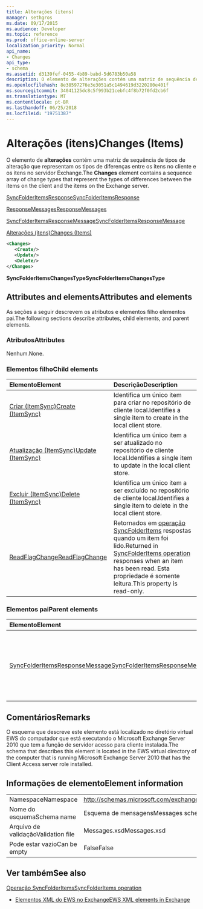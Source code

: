 ```yaml
---
title: Alterações (itens)
manager: sethgros
ms.date: 09/17/2015
ms.audience: Developer
ms.topic: reference
ms.prod: office-online-server
localization_priority: Normal
api_name:
- Changes
api_type:
- schema
ms.assetid: d3139fef-0455-4b89-babd-5d6783b50a58
description: O elemento de alterações contém uma matriz de sequência de tipos de alteração que representam os tipos de diferenças entre os itens no cliente e os itens no servidor Exchange.
ms.openlocfilehash: 8e38597276e3e3051a5c1494619d3220280e401f
ms.sourcegitcommit: 34041125dc8c5f993b21cebfc4f8b72f0fd2cb6f
ms.translationtype: MT
ms.contentlocale: pt-BR
ms.lasthandoff: 06/25/2018
ms.locfileid: "19751387"
---
```

# <a name="changes-items"></a><span data-ttu-id="79ab3-103">Alterações (itens)</span><span class="sxs-lookup"><span data-stu-id="79ab3-103">Changes (Items)</span></span>

<span data-ttu-id="79ab3-104">O elemento de **alterações** contém uma matriz de sequência de tipos de alteração que representam os tipos de diferenças entre os itens no cliente e os itens no servidor Exchange.</span><span class="sxs-lookup"><span data-stu-id="79ab3-104">The **Changes** element contains a sequence array of change types that represent the types of differences between the items on the client and the items on the Exchange server.</span></span> 
  
[<span data-ttu-id="79ab3-105">SyncFolderItemsResponse</span><span class="sxs-lookup"><span data-stu-id="79ab3-105">SyncFolderItemsResponse</span></span>](syncfolderitemsresponse.md)
  
[<span data-ttu-id="79ab3-106">ResponseMessages</span><span class="sxs-lookup"><span data-stu-id="79ab3-106">ResponseMessages</span></span>](responsemessages.md)
  
[<span data-ttu-id="79ab3-107">SyncFolderItemsResponseMessage</span><span class="sxs-lookup"><span data-stu-id="79ab3-107">SyncFolderItemsResponseMessage</span></span>](syncfolderitemsresponsemessage.md)
  
[<span data-ttu-id="79ab3-108">Alterações (itens)</span><span class="sxs-lookup"><span data-stu-id="79ab3-108">Changes (Items)</span></span>](changes-items.md)
  
```xml
<Changes>
   <Create/>
   <Update/>
   <Delete/>
</Changes>
```

 <span data-ttu-id="79ab3-109">**SyncFolderItemsChangesType**</span><span class="sxs-lookup"><span data-stu-id="79ab3-109">**SyncFolderItemsChangesType**</span></span>
## <a name="attributes-and-elements"></a><span data-ttu-id="79ab3-110">Attributes and elements</span><span class="sxs-lookup"><span data-stu-id="79ab3-110">Attributes and elements</span></span>

<span data-ttu-id="79ab3-111">As seções a seguir descrevem os atributos e elementos filho elementos pai.</span><span class="sxs-lookup"><span data-stu-id="79ab3-111">The following sections describe attributes, child elements, and parent elements.</span></span>
  
### <a name="attributes"></a><span data-ttu-id="79ab3-112">Atributos</span><span class="sxs-lookup"><span data-stu-id="79ab3-112">Attributes</span></span>

<span data-ttu-id="79ab3-113">Nenhum.</span><span class="sxs-lookup"><span data-stu-id="79ab3-113">None.</span></span>
  
### <a name="child-elements"></a><span data-ttu-id="79ab3-114">Elementos filho</span><span class="sxs-lookup"><span data-stu-id="79ab3-114">Child elements</span></span>

|<span data-ttu-id="79ab3-115">**Elemento**</span><span class="sxs-lookup"><span data-stu-id="79ab3-115">**Element**</span></span>|<span data-ttu-id="79ab3-116">**Descrição**</span><span class="sxs-lookup"><span data-stu-id="79ab3-116">**Description**</span></span>|
|:-----|:-----|
|[<span data-ttu-id="79ab3-117">Criar (ItemSync)</span><span class="sxs-lookup"><span data-stu-id="79ab3-117">Create (ItemSync)</span></span>](create-itemsync.md) <br/> |<span data-ttu-id="79ab3-118">Identifica um único item para criar no repositório de cliente local.</span><span class="sxs-lookup"><span data-stu-id="79ab3-118">Identifies a single item to create in the local client store.</span></span>  <br/> |
|[<span data-ttu-id="79ab3-119">Atualização (ItemSync)</span><span class="sxs-lookup"><span data-stu-id="79ab3-119">Update (ItemSync)</span></span>](update-itemsync.md) <br/> |<span data-ttu-id="79ab3-120">Identifica um único item a ser atualizado no repositório de cliente local.</span><span class="sxs-lookup"><span data-stu-id="79ab3-120">Identifies a single item to update in the local client store.</span></span>  <br/> |
|[<span data-ttu-id="79ab3-121">Excluir (ItemSync)</span><span class="sxs-lookup"><span data-stu-id="79ab3-121">Delete (ItemSync)</span></span>](delete-itemsync.md) <br/> |<span data-ttu-id="79ab3-122">Identifica um único item a ser excluído no repositório de cliente local.</span><span class="sxs-lookup"><span data-stu-id="79ab3-122">Identifies a single item to delete in the local client store.</span></span>  <br/> |
|[<span data-ttu-id="79ab3-123">ReadFlagChange</span><span class="sxs-lookup"><span data-stu-id="79ab3-123">ReadFlagChange</span></span>](readflagchange.md) <br/> |<span data-ttu-id="79ab3-124">Retornados em [operação SyncFolderItems](syncfolderitems-operation.md) respostas quando um item foi lido.</span><span class="sxs-lookup"><span data-stu-id="79ab3-124">Returned in [SyncFolderItems operation](syncfolderitems-operation.md) responses when an item has been read.</span></span> <span data-ttu-id="79ab3-125">Esta propriedade é somente leitura.</span><span class="sxs-lookup"><span data-stu-id="79ab3-125">This property is read-only.</span></span>  <br/> |
   
### <a name="parent-elements"></a><span data-ttu-id="79ab3-126">Elementos pai</span><span class="sxs-lookup"><span data-stu-id="79ab3-126">Parent elements</span></span>

|<span data-ttu-id="79ab3-127">**Elemento**</span><span class="sxs-lookup"><span data-stu-id="79ab3-127">**Element**</span></span>|<span data-ttu-id="79ab3-128">**Descrição**</span><span class="sxs-lookup"><span data-stu-id="79ab3-128">**Description**</span></span>|
|:-----|:-----|
|[<span data-ttu-id="79ab3-129">SyncFolderItemsResponseMessage</span><span class="sxs-lookup"><span data-stu-id="79ab3-129">SyncFolderItemsResponseMessage</span></span>](syncfolderitemsresponsemessage.md) <br/> |<span data-ttu-id="79ab3-130">Contém o status e o resultado de uma solicitação de [operação SyncFolderItems](syncfolderitems-operation.md) .</span><span class="sxs-lookup"><span data-stu-id="79ab3-130">Contains the status and result of a [SyncFolderItems operation](syncfolderitems-operation.md) request.</span></span>  <br/> |
   
## <a name="remarks"></a><span data-ttu-id="79ab3-131">Comentários</span><span class="sxs-lookup"><span data-stu-id="79ab3-131">Remarks</span></span>

<span data-ttu-id="79ab3-132">O esquema que descreve este elemento está localizado no diretório virtual EWS do computador que está executando o Microsoft Exchange Server 2010 que tem a função de servidor acesso para cliente instalada.</span><span class="sxs-lookup"><span data-stu-id="79ab3-132">The schema that describes this element is located in the EWS virtual directory of the computer that is running Microsoft Exchange Server 2010 that has the Client Access server role installed.</span></span>
  
## <a name="element-information"></a><span data-ttu-id="79ab3-133">Informações de elemento</span><span class="sxs-lookup"><span data-stu-id="79ab3-133">Element information</span></span>

|||
|:-----|:-----|
|<span data-ttu-id="79ab3-134">Namespace</span><span class="sxs-lookup"><span data-stu-id="79ab3-134">Namespace</span></span>  <br/> |http://schemas.microsoft.com/exchange/services/2006/messages  <br/> |
|<span data-ttu-id="79ab3-135">Nome do esquema</span><span class="sxs-lookup"><span data-stu-id="79ab3-135">Schema name</span></span>  <br/> |<span data-ttu-id="79ab3-136">Esquema de mensagens</span><span class="sxs-lookup"><span data-stu-id="79ab3-136">Messages schema</span></span>  <br/> |
|<span data-ttu-id="79ab3-137">Arquivo de validação</span><span class="sxs-lookup"><span data-stu-id="79ab3-137">Validation file</span></span>  <br/> |<span data-ttu-id="79ab3-138">Messages.xsd</span><span class="sxs-lookup"><span data-stu-id="79ab3-138">Messages.xsd</span></span>  <br/> |
|<span data-ttu-id="79ab3-139">Pode estar vazio</span><span class="sxs-lookup"><span data-stu-id="79ab3-139">Can be empty</span></span>  <br/> |<span data-ttu-id="79ab3-140">False</span><span class="sxs-lookup"><span data-stu-id="79ab3-140">False</span></span>  <br/> |
   
## <a name="see-also"></a><span data-ttu-id="79ab3-141">Ver também</span><span class="sxs-lookup"><span data-stu-id="79ab3-141">See also</span></span>



[<span data-ttu-id="79ab3-142">Operação SyncFolderItems</span><span class="sxs-lookup"><span data-stu-id="79ab3-142">SyncFolderItems operation</span></span>](syncfolderitems-operation.md)


- [<span data-ttu-id="79ab3-143">Elementos XML do EWS no Exchange</span><span class="sxs-lookup"><span data-stu-id="79ab3-143">EWS XML elements in Exchange</span></span>](ews-xml-elements-in-exchange.md)

